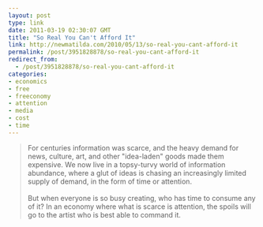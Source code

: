 ```yaml
---
layout: post
type: link
date: 2011-03-19 02:30:07 GMT
title: "So Real You Can't Afford It"
link: http://newmatilda.com/2010/05/13/so-real-you-cant-afford-it
permalink: /post/3951828878/so-real-you-cant-afford-it
redirect_from: 
  - /post/3951828878/so-real-you-cant-afford-it
categories:
- economics
- free
- freeconomy
- attention
- media
- cost
- time
---
```

<blockquote>For centuries information was scarce, and the heavy demand for news, culture, art, and other "idea-laden" goods made them expensive. We now live in a topsy-turvy world of information abundance, where a glut of ideas is chasing an increasingly limited supply of demand, in the form of time or attention.<br>
<br>
But when everyone is so busy creating, who has time to consume any of it? In an economy where what is scarce is attention, the spoils will go to the artist who is best able to command it.</blockquote>